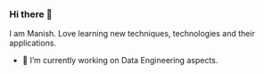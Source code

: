 ### Hi there 👋 
I am Manish. Love learning new techniques, technologies and their applications.
<!--
**Mnlohani/Mnlohani** is a ✨ _special_ ✨ repository because its `README.md` (this file) appears on your GitHub profile.

Here are some ideas to get you started:
-->
- 🔭 I’m currently working on Data Engineering aspects.
<!--
- 🌱 I’m currently learning more in feature engineering, data analysis, and data structures in python.

- 👯 I’m looking to collaborate on ...
- 🤔 I’m looking for help with ...
- 💬 Ask me about ...
- 📫 How to reach me: ...
- 😄 Pronouns: ...
- ⚡ Fun fact: ...
-->

